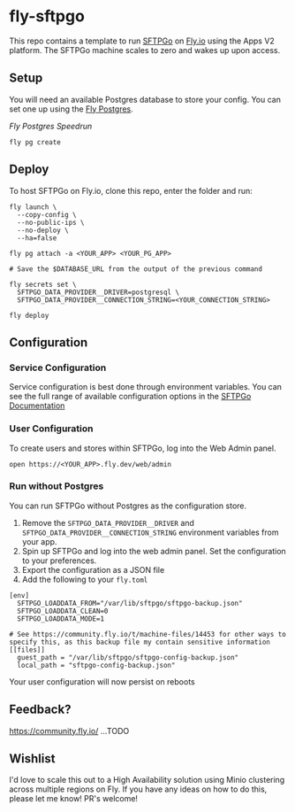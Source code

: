 # fly-sftpgo

This repo contains a template to run [SFTPGo](https://github.com/drakkan/sftpgo/) on [Fly.io](https://fly.io/) using the Apps V2 platform.  The SFTPGo machine scales to zero and wakes up upon access.

## Setup

You will need an available Postgres database to store your config.  You can set one up using the [Fly Postgres](https://fly.io/docs/postgres/).

*Fly Postgres Speedrun*
```
fly pg create
```

## Deploy

To host SFTPGo on Fly.io, clone this repo, enter the folder and run:

```
fly launch \
  --copy-config \
  --no-public-ips \
  --no-deploy \
  --ha=false

fly pg attach -a <YOUR_APP> <YOUR_PG_APP>

# Save the $DATABASE_URL from the output of the previous command

fly secrets set \
  SFTPGO_DATA_PROVIDER__DRIVER=postgresql \
  SFTPGO_DATA_PROVIDER__CONNECTION_STRING=<YOUR_CONNECTION_STRING>

fly deploy
```

## Configuration

### Service Configuration

Service configuration is best done through environment variables.  You can see the full range of available configuration options in the [SFTPGo Documentation](https://github.com/drakkan/sftpgo/blob/main/docs/full-configuration.md)

### User Configuration

To create users and stores within SFTPGo, log into the Web Admin panel. 

```
open https://<YOUR_APP>.fly.dev/web/admin
```

### Run without Postgres

You can run SFTPGo without Postgres as the configuration store.  

1. Remove the `SFTPGO_DATA_PROVIDER__DRIVER` and `SFTPGO_DATA_PROVIDER__CONNECTION_STRING` environment variables from your app. 
2. Spin up SFTPGo and log into the web admin panel.  Set the configuration to your preferences.
3. Export the configuration as a JSON file
4. Add the following to your `fly.toml`

```
[env]
  SFTPGO_LOADDATA_FROM="/var/lib/sftpgo/sftpgo-backup.json" 
  SFTPGO_LOADDATA_CLEAN=0 
  SFTPGO_LOADDATA_MODE=1

# See https://community.fly.io/t/machine-files/14453 for other ways to specify this, as this backup file my contain sensitive information
[[files]]
  guest_path = "/var/lib/sftpgo/sftpgo-config-backup.json"
  local_path = "sftpgo-config-backup.json"
```

Your user configuration will now persist on reboots

## Feedback?

https://community.fly.io/ ...TODO

## Wishlist

I'd love to scale this out to a High Availability solution using Minio clustering across multiple regions on Fly. If you have any ideas on how to do this, please let me know! PR's welcome!